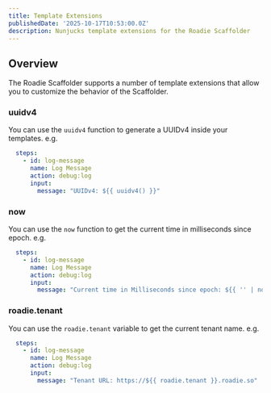 ```yaml
---
title: Template Extensions
publishedDate: '2025-10-17T10:53:00.0Z'
description: Nunjucks template extensions for the Roadie Scaffolder
---
```


## Overview

The Roadie Scaffolder supports a number of template extensions that allow you to customize the behavior of the Scaffolder.

### uuidv4

You can use the `uuidv4` function to generate a UUIDv4 inside your templates. e.g.

```yaml
  steps:
    - id: log-message
      name: Log Message
      action: debug:log
      input:
        message: "UUIDv4: ${{ uuidv4() }}"
```

### now

You can use the `now` function to get the current time in milliseconds since epoch. e.g.

```yaml
  steps:
    - id: log-message
      name: Log Message
      action: debug:log
      input:
        message: "Current time in Milliseconds since epoch: ${{ '' | now }}"
```

### roadie.tenant

You can use the `roadie.tenant` variable to get the current tenant name. e.g.

```yaml
  steps:
    - id: log-message
      name: Log Message
      action: debug:log
      input:
        message: "Tenant URL: https://${{ roadie.tenant }}.roadie.so"
```
